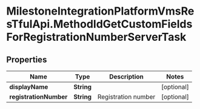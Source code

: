 # MilestoneIntegrationPlatformVmsResTfulApi.MethodIdGetCustomFieldsForRegistrationNumberServerTask

## Properties
Name | Type | Description | Notes
------------ | ------------- | ------------- | -------------
**displayName** | **String** |  | [optional] 
**registrationNumber** | **String** | Registration number | [optional] 
